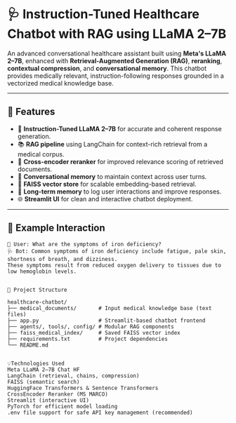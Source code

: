 # 🩺 Instruction-Tuned Healthcare Chatbot with RAG using LLaMA 2–7B

An advanced conversational healthcare assistant built using **Meta's LLaMA 2–7B**, enhanced with **Retrieval-Augmented Generation (RAG)**, **reranking**, **contextual compression**, and **conversational memory**. This chatbot provides medically relevant, instruction-following responses grounded in a vectorized medical knowledge base.

---

## 🚀 Features

- 🧠 **Instruction-Tuned LLaMA 2–7B** for accurate and coherent response generation.
- 📚 **RAG pipeline** using LangChain for context-rich retrieval from a medical corpus.
- 📌 **Cross-encoder reranker** for improved relevance scoring of retrieved documents.
- 🧾 **Conversational memory** to maintain context across user turns.
- 💾 **FAISS vector store** for scalable embedding-based retrieval.
- 🧩 **Long-term memory** to log user interactions and improve responses.
- 🌐 **Streamlit UI** for clean and interactive chatbot deployment.

---

## 🧪 Example Interaction

```plaintext
👤 User: What are the symptoms of iron deficiency?
🩺 Bot: Common symptoms of iron deficiency include fatigue, pale skin, shortness of breath, and dizziness.
These symptoms result from reduced oxygen delivery to tissues due to low hemoglobin levels.


📁 Project Structure

healthcare-chatbot/
├── medical_documents/       # Input medical knowledge base (text files)
├── app.py                   # Streamlit-based chatbot frontend
├── agents/, tools/, config/ # Modular RAG components
├── faiss_medical_index/     # Saved FAISS vector index
├── requirements.txt         # Project dependencies
└── README.md


💡Technologies Used
Meta LLaMA 2–7B Chat HF
LangChain (retrieval, chains, compression)
FAISS (semantic search)
HuggingFace Transformers & Sentence Transformers
CrossEncoder Reranker (MS MARCO)
Streamlit (interactive UI)
PyTorch for efficient model loading
.env file support for safe API key management (recommended)


